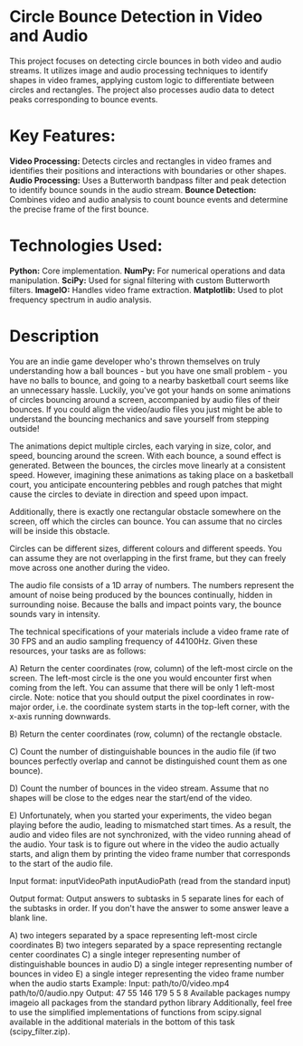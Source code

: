 # Circle Bounce Detection in Video and Audio

This project focuses on detecting circle bounces in both video and audio streams. It utilizes image and audio processing techniques to identify shapes in video frames, applying custom logic to differentiate between circles and rectangles. The project also processes audio data to detect peaks corresponding to bounce events.

# Key Features:
**Video Processing:** Detects circles and rectangles in video frames and identifies their positions and interactions with boundaries or other shapes.
**Audio Processing:** Uses a Butterworth bandpass filter and peak detection to identify bounce sounds in the audio stream.
**Bounce Detection:** Combines video and audio analysis to count bounce events and determine the precise frame of the first bounce.
# Technologies Used:
**Python:** Core implementation.
**NumPy:** For numerical operations and data manipulation.
**SciPy:** Used for signal filtering with custom Butterworth filters.
**ImageIO:** Handles video frame extraction.
**Matplotlib:** Used to plot frequency spectrum in audio analysis.

# Description
You are an indie game developer who's thrown themselves on truly understanding how a ball bounces - but you have one small problem - you have no balls to bounce, and going to a nearby basketball court seems like an unnecessary hassle. Luckily, you've got your hands on some animations of circles bouncing around a screen, accompanied by audio files of their bounces. If you could align the video/audio files you just might be able to understand the bouncing mechanics and save yourself from stepping outside!

The animations depict multiple circles, each varying in size, color, and speed, bouncing around the screen. With each bounce, a sound effect is generated. Between the bounces, the circles move linearly at a consistent speed. However, imagining these animations as taking place on a basketball court, you anticipate encountering pebbles and rough patches that might cause the circles to deviate in direction and speed upon impact.

Additionally, there is exactly one rectangular obstacle somewhere on the screen, off which the circles can bounce. You can assume that no circles will be inside this obstacle.

Circles can be different sizes, different colours and different speeds. You can assume they are not overlapping in the first frame, but they can freely move across one another during the video.

The audio file consists of a 1D array of numbers. The numbers represent the amount of noise being produced by the bounces continually, hidden in surrounding noise. Because the balls and impact points vary, the bounce sounds vary in intensity.

The technical specifications of your materials include a video frame rate of 30 FPS and an audio sampling frequency of 44100Hz. Given these resources, your tasks are as follows:

A) Return the center coordinates (row, column) of the left-most circle on the screen. The left-most circle is the one you would encounter first when coming from the left. You can assume that there will be only 1 left-most circle. Note: notice that you should output the pixel coordinates in row-major order, i.e. the coordinate system starts in the top-left corner, with the x-axis running downwards.

B) Return the center coordinates (row, column) of the rectangle obstacle.

C) Count the number of distinguishable bounces in the audio file (if two bounces perfectly overlap and cannot be distinguished count them as one bounce).

D) Count the number of bounces in the video stream. Assume that no shapes will be close to the edges near the start/end of the video.

E) Unfortunately, when you started your experiments, the video began playing before the audio, leading to mismatched start times. As a result, the audio and video files are not synchronized, with the video running ahead of the audio. Your task is to figure out where in the video the audio actually starts, and align them by printing the video frame number that corresponds to the start of the audio file.

Input format:
inputVideoPath inputAudioPath (read from the standard input)

Output format:
Output answers to subtasks in 5 separate lines for each of the subtasks in order. If you don't have the answer to some answer leave a blank line.

A) two integers separated by a space representing left-most circle coordinates
B) two integers separated by a space representing rectangle center coordinates
C) a single integer representing number of distinguishable bounces in audio
D) a single integer representing number of bounces in video
E) a single integer representing the video frame number when the audio starts
Example:
Input:
path/to/0/video.mp4 path/to/0/audio.npy
Output:
47 55
146 179
5
5
8
Available packages
numpy
imageio
all packages from the standard python library
Additionally, feel free to use the simplified implementations of functions from scipy.signal available in the additional materials in the bottom of this task (scipy_filter.zip).
